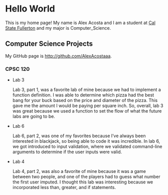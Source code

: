 # Hello World

This is my home page! My name is Alex Acosta and I am a student at [Cal State Fullerton](http://www.fullerton.edu/) and my major is Computer_Science.
## Computer Science Projects

My GitHub page is http://github.com/AlexAcostaaa.

### CPSC 120

* Lab 3

    Lab 3, part 1, was a favorite lab of mine because we had to implement a function definition. I was able to determine which pizza had the best bang for your buck based on the price and diameter of the pizza. This gave me the amount I would be paying per square inch. So, overall, lab 3 was great because we used a function to set the flow of what the future labs are going to be.

* Lab 6

    Lab 6, part 2, was one of my favorites because I’ve always been interested in blackjack, so being able to code it was incredible. In lab 6, we got introduced to input validation, where we validated command-line arguments to determine if the user inputs were valid.

* Lab 4

    Lab 4, part 2, was also a favorite of mine because it was a game between two people, and one of the players had to guess what number the first user imputed. I thought this lab was interesting because we incorporated less than, greater, and if statements.
